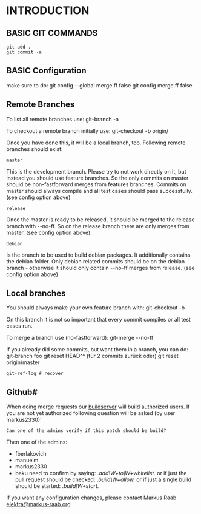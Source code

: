 # INTRODUCTION #

## BASIC GIT COMMANDS ##

    git add .
	git commit -a

## BASIC Configuration ##

make sure to do:
	git config --global merge.ff false
	git config merge.ff false

## Remote Branches ##

To list all remote branches use:
	git-branch -a

To checkout a remote branch initially use:
	git-checkout -b <branchname> origin/<branchname>

Once you have done this, it will be a local branch, too.
Following remote branches should exist:

	master

This is the development branch. Please try
to not work directly on it, but instead
you should use feature branches. So the
only commits on master should be non-fastforward
merges from features branches. Commits on
master should always compile and all test
cases should pass successfully.
(see config option above)

	release

Once the master is ready to be released,
it should be merged to the release branch
with --no-ff. So on the release branch
there are only merges from master.
(see config option above)

	debian

Is the branch to be used to build debian
packages. It additionally contains the
debian folder. Only debian related commits
should be on the debian branch - otherwise
it should only contain --no-ff merges from
release.  (see config option above)

## Local branches ##

You should always make your own feature branch with:
	git-checkout -b <feature-branch-name>

On this branch it is not so important that every
commit compiles or all test cases run.

To merge a branch use (no-fastforward):
	git-merge --no-ff <branchname>

If you already did some commits, but want them in a branch,
you can do:
	git-branch foo
	git reset HEAD^^  (für 2 commits zurück oder)
	git reset origin/master

	git-ref-log # recover

## Github# ##

When doing merge requests our [buildserver](http://build.libelektra.org:8080)
will build authorized users. If you are not yet authorized following
question will be asked (by user markus2330):

	Can one of the admins verify if this patch should be build?

Then one of the admins:
- fberlakovich
- manuelm
- markus2330
- beku
need to confirm by saying:
	.*add\W+to\W+whitelist.*
or if just the pull request should be checked:
	.*build\W+allow.*
or if just a single build should be started:
	.*build\W+start.*

If you want any configuration changes, please contact
Markus Raab <elektra@markus-raab.org>
